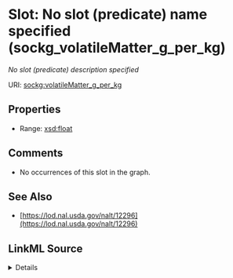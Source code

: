 

# Slot: No slot (predicate) name specified (sockg_volatileMatter_g_per_kg)


_No slot (predicate) description specified_







URI: [sockg:volatileMatter_g_per_kg](https://idir.uta.edu/sockg-ontology/docs/volatileMatter_g_per_kg)



<!-- no inheritance hierarchy -->








## Properties

* Range: [xsd:float](http://www.w3.org/2001/XMLSchema#float)





## Comments

* No occurrences of this slot in the graph.

## See Also

* [https://lod.nal.usda.gov/nalt/12296](https://lod.nal.usda.gov/nalt/12296)



## LinkML Source

<details>

```yaml
name: sockg_volatileMatter_g_per_kg
description: No slot (predicate) description specified
title: No slot (predicate) name specified
comments:
- No occurrences of this slot in the graph.
from_schema: soc-kg
see_also:
- https://lod.nal.usda.gov/nalt/12296
rank: 1000
domain: sockg_BioMassEnergy
slot_uri: sockg:volatileMatter_g_per_kg
alias: sockg_volatileMatter_g_per_kg
range: float

```
</details>